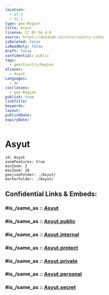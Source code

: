 ```yaml
---
location:
  - 27.2
  - 31.1
type: geo-Region
title: Asyut
license: CC BY-SA 4.0
source: https://datahub.io/core/country-codes
isDeleted: false
isReadOnly: false
draft: false
confidential: public
tags:
  - geo/Country/Region
aliases:
  - Asyut
Languages:
  - de
cssclasses:
  - geo-Region
publish: true
linkTitle:
keywords:
layout:
publishDate:
expiryDate:
---
```


# Asyut

```leaflet
id: Asyut
zoomFeatures: true 
minZoom: 2 
maxZoom: 18
geojsonFolder: ./Asyut/
markerFolder: ./Asyut/
```


## Confidential Links & Embeds: 

### #is_/same_as :: [Asyut](/_Standards/Earth/Continent/Africa/Africa~North/Egypt/governorates~Egypt/Asyut.md) 

### #is_/same_as :: [Asyut.public](/_public/Earth/Continent/Africa/Africa~North/Egypt/governorates~Egypt/Asyut.public.md) 

### #is_/same_as :: [Asyut.internal](/_internal/Earth/Continent/Africa/Africa~North/Egypt/governorates~Egypt/Asyut.internal.md) 

### #is_/same_as :: [Asyut.protect](/_protect/Earth/Continent/Africa/Africa~North/Egypt/governorates~Egypt/Asyut.protect.md) 

### #is_/same_as :: [Asyut.private](/_private/Earth/Continent/Africa/Africa~North/Egypt/governorates~Egypt/Asyut.private.md) 

### #is_/same_as :: [Asyut.personal](/_personal/Earth/Continent/Africa/Africa~North/Egypt/governorates~Egypt/Asyut.personal.md) 

### #is_/same_as :: [Asyut.secret](/_secret/Earth/Continent/Africa/Africa~North/Egypt/governorates~Egypt/Asyut.secret.md)

